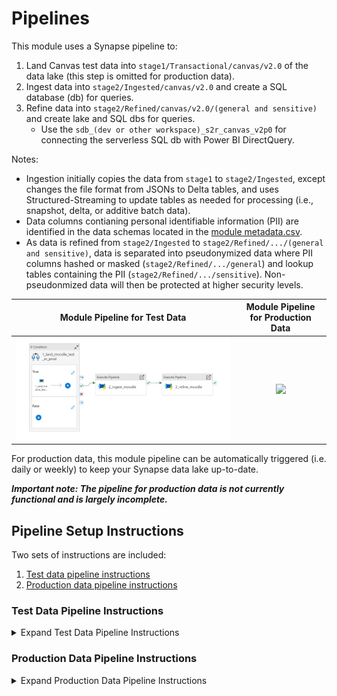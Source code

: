 # Pipelines

This module uses a Synapse pipeline to:
1. Land Canvas test data into ```stage1/Transactional/canvas/v2.0``` of the data lake (this step is omitted for production data).
2. Ingest data into ```stage2/Ingested/canvas/v2.0``` and create a SQL database (db) for queries.
3. Refine data into ```stage2/Refined/canvas/v2.0/(general and sensitive)``` and create lake and SQL dbs for queries.
      * Use the ```sdb_(dev or other workspace)_s2r_canvas_v2p0``` for connecting the serverless SQL db with Power BI DirectQuery.
    
Notes:
- Ingestion initially copies the data from ```stage1``` to ```stage2/Ingested```, except changes the file format from JSONs to Delta tables, and uses Structured-Streaming to update tables as needed for processing (i.e., snapshot, delta, or additive batch data).
- Data columns contianing personal identifiable information (PII) are identified in the data schemas located in the [module metadata.csv](https://github.com/microsoft/OpenEduAnalytics/blob/main/modules/module_catalog/Canvas/test_data/metadata.csv).
- As data is refined from ```stage2/Ingested``` to ```stage2/Refined/.../(general and sensitive)```, data is separated into pseudonymized data where PII columns hashed or masked (```stage2/Refined/.../general```) and lookup tables containing the PII (```stage2/Refined/.../sensitive```). Non-pseudonmized data will then be protected at higher security levels.

Module Pipeline for Test Data  | Module Pipeline for Production Data
:-------------------------:|:-------------------------:
![](https://github.com/cstohlmann/oea-moodle-module/blob/main/docs/images/moodle_v0.1_test_data_pipeline_overview.png) |  ![](https://github.com/microsoft/OpenEduAnalytics/blob/main/modules/module_catalog/Microsoft_Graph/docs/images/v0.1/coming_soon_visual.png)  

For production data, this module pipeline can be automatically triggered (i.e. daily or weekly) to keep your Synapse data lake up-to-date.

<strong><em>Important note: The pipeline for production data is not currently functional and is largely incomplete.</strong></em>

## Pipeline Setup Instructions

Two sets of instructions are included:
1. [Test data pipeline instructions](https://github.com/microsoft/OpenEduAnalytics/tree/main/modules/module_catalog/Canvas/pipeline#test-data-pipeline-instructions)
2. [Production data pipeline instructions](https://github.com/microsoft/OpenEduAnalytics/tree/main/modules/module_catalog/Canvas/pipeline#production-data-pipeline-instructions)

### Test Data Pipeline Instructions

<details><summary>Expand Test Data Pipeline Instructions</summary>
<p>

1. Complete the first steps of the [module setup instructions](https://github.com/microsoft/OpenEduAnalytics/tree/main/modules/module_catalog/Canvas#module-setup-instructions)
2. Install the module to your workspace as outlined in the instructions.
3. Once successfully installed, choose which workspace to work in.
    * <em>Note</em>: This module currently only uses test data formatted as a higher education institution (hed).
![](https://github.com/cstohlmann/oea-moodle-module/blob/main/docs/images/moodle_v0.1_instructions_p1.png)

4. Explore the pipeline as desired for any additional changes to landing, ingesting, and refining the test data.
   * <strong><em>NOTE:</strong></em> You may have to attach notebook(s) to Spark pools, if not automatically connected following module installation. This is done by opening the notebooks used in the pipeline, and checking that the top header where Azure Synapse notebooks are attached in the "Attach to" field. Otherwise, there will be a notification "Please select a Spark pool to attach before running cell!" Manually attach this notebook to a Spark pool.
![](https://github.com/cstohlmann/oea-moodle-module/blob/main/docs/images/moodle_v0.1_instructions_p2.png)

5. Commit/Publish any changes and trigger the pipeline manually.

6. Once the pipeline has been successfully executed, verify that:

- Data has landed in stage1.
![](https://github.com/cstohlmann/oea-moodle-module/blob/main/docs/images/moodle_v0.1_instructions_p3.png)

- Data has been ingested to stage2/Ingested.
![](https://github.com/cstohlmann/oea-moodle-module/blob/main/docs/images/moodle_v0.1_instructions_p4.png)

- Data has been refined to stage2/Refined.
![](https://github.com/cstohlmann/oea-moodle-module/blob/main/docs/images/moodle_v0.1_instructions_p5.png)

- SQL database has been created: ```sdb_dev_s2r_canvas_v4p1``` (or, if workspace parameter was changed, replace ```dev``` with chosen workspace upon trigger).

- **Final note**: The same processing of the test data can be accomplished by following the steps and running the [module example notebook](https://github.com/microsoft/OpenEduAnalytics/blob/main/modules/module_catalog/Canvas/notebook/Canvas_example.ipynb).
![](https://github.com/cstohlmann/oea-moodle-module/blob/main/docs/images/moodle_v0.1_instructions_p6.png)

</p>
</details>

### Production Data Pipeline Instructions

<details><summary>Expand Production Data Pipeline Instructions</summary>
<p>

1. Complete the [Test Data Pipeline Instructions](https://github.com/microsoft/OpenEduAnalytics/tree/main/modules/module_catalog/Moodle/pipeline#test-data-pipeline-instructions), but do not execute the pipeline yet.
2. <strong><em>[Coming Soon...]</strong></em>
</p>
</details>
